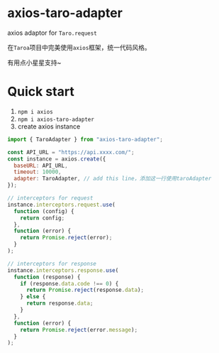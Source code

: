 # axios-taro-adapter
axios adaptor for `Taro.request`

在`Taroa`项目中完美使用`axios`框架，统一代码风格。

有用点小星星支持~

# Quick start
1. `npm i axios`
2. `npm i axios-taro-adapter`
3. create axios instance
```js
import { TaroAdapter } from "axios-taro-adapter";

const API_URL = "https://api.xxxx.com/";
const instance = axios.create({
  baseURL: API_URL,
  timeout: 10000,
  adapter: TaroAdapter, // add this line，添加这一行使用taroAdapter
});

// interceptors for request
instance.interceptors.request.use(
  function (config) {
    return config;
  },
  function (error) {
    return Promise.reject(error);
  }
);

// interceptors for response
instance.interceptors.response.use(
  function (response) {
    if (response.data.code !== 0) {
      return Promise.reject(response.data);
    } else {
      return response.data;
    }
  },
  function (error) {
    return Promise.reject(error.message);
  }
);
```